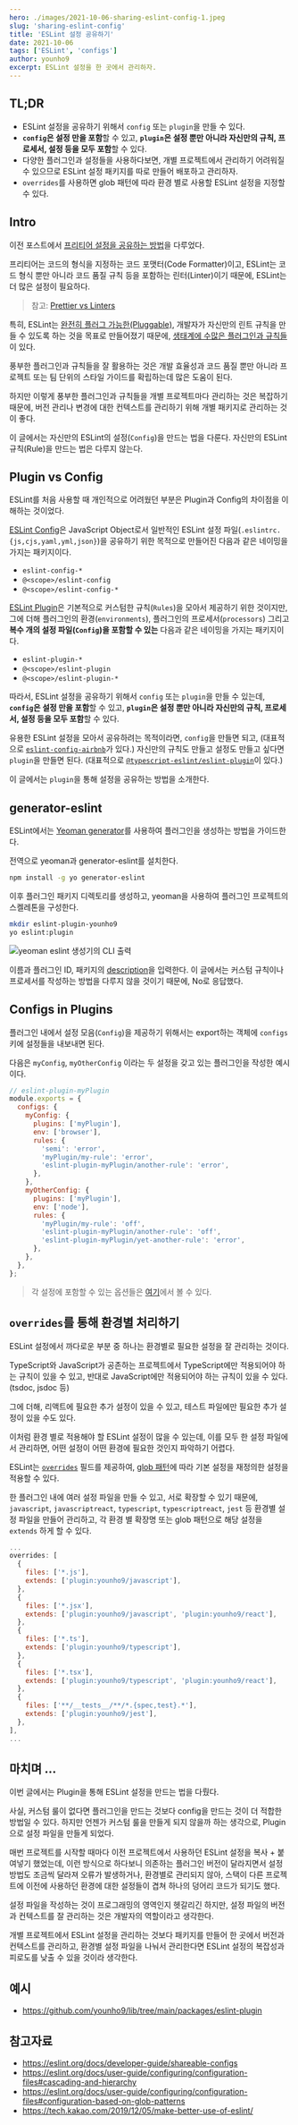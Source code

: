 ```yaml
---
hero: ./images/2021-10-06-sharing-eslint-config-1.jpeg
slug: 'sharing-eslint-config'
title: 'ESLint 설정 공유하기'
date: 2021-10-06
tags: ['ESLint', 'configs']
author: younho9
excerpt: ESLint 설정을 한 곳에서 관리하자.
---
```


## TL;DR

- ESLint 설정을 공유하기 위해서 `config` 또는 `plugin`을 만들 수 있다.
- **`config`은 설정 만을 포함**할 수 있고, **`plugin`은 설정 뿐만 아니라 자신만의 규칙, 프로세서, 설정 등을 모두 포함**할 수 있다.
- 다양한 플러그인과 설정들을 사용하다보면, 개별 프로젝트에서 관리하기 어려워질 수 있으므로 ESLint 설정 패키지를 따로 만들어 배포하고 관리하자.
- `overrides`를 사용하면 glob 패턴에 따라 환경 별로 사용할 ESLint 설정을 지정할 수 있다.

## Intro

이전 포스트에서 [프리티어 설정을 공유하는 방법](https://younho9.dev/sharing-prettier-config)을 다루었다.

프리티어는 코드의 형식을 지정하는 코드 포맷터(Code Formatter)이고, ESLint는 코드 형식 뿐만 아니라 코드 품질 규칙 등을 포함하는 린터(Linter)이기 때문에, ESLint는 더 많은 설정이 필요하다.

> 참고: [Prettier vs Linters](https://prettier.io/docs/en/comparison.html)

특히, ESLint는 [완전히 플러그 가능한(Pluggable)](https://eslint.org/docs/about/#philosophy), 개발자가 자신만의 린트 규칙을 만들 수 있도록 하는 것을 목표로 만들어졌기 때문에, [생태계에 수많은 플러그인과 규칙들](https://github.com/dustinspecker/awesome-eslint)이 있다.

풍부한 플러그인과 규칙들을 잘 활용하는 것은 개발 효율성과 코드 품질 뿐만 아니라 프로젝트 또는 팀 단위의 스타일 가이드를 확립하는데 많은 도움이 된다.

하지만 이렇게 풍부한 플러그인과 규칙들을 개별 프로젝트마다 관리하는 것은 복잡하기 때문에, 버전 관리나 변경에 대한 컨텍스트를 관리하기 위해 개별 패키지로 관리하는 것이 좋다.

이 글에서는 자신만의 ESLint의 설정(`Config`)을 만드는 법을 다룬다. 자신만의 ESLint 규칙(Rule)을 만드는 법은 다루지 않는다.

## Plugin vs Config

ESLint를 처음 사용할 때 개인적으로 어려웠던 부분은 Plugin과 Config의 차이점을 이해하는 것이었다.

[ESLint Config](https://eslint.org/docs/developer-guide/shareable-configs)은 JavaScript Object로서 일반적인 ESLint 설정 파일(`.eslintrc.{js,cjs,yaml,yml,json}`)을 공유하기 위한 목적으로 만들어진 다음과 같은 네이밍을 가지는 패키지이다.

- `eslint-config-*`
- `@<scope>/eslint-config`
- `@<scope>/eslint-config-*`

[ESLint Plugin](https://eslint.org/docs/developer-guide/working-with-plugins)은 기본적으로 커스텀한 규칙(`Rules`)을 모아서 제공하기 위한 것이지만, 그에 더해 플러그인의 환경(`environments`), 플러그인의 프로세서(`processors`) 그리고 **복수 개의 설정 파일(`Config`)을 포함할 수 있는** 다음과 같은 네이밍을 가지는 패키지이다.

- `eslint-plugin-*`
- `@<scope>/eslint-plugin`
- `@<scope>/eslint-plugin-*`

따라서, ESLint 설정을 공유하기 위해서 `config` 또는 `plugin`을 만들 수 있는데, **`config`은 설정 만을 포함**할 수 있고, **`plugin`은 설정 뿐만 아니라 자신만의 규칙, 프로세서, 설정 등을 모두 포함**할 수 있다.

유용한 ESLint 설정을 모아서 공유하려는 목적이라면, `config`을 만들면 되고, (대표적으로 [`eslint-config-airbnb`](https://www.npmjs.com/package/eslint-config-airbnb)가 있다.) 자신만의 규칙도 만들고 설정도 만들고 싶다면 `plugin`을 만들면 된다. (대표적으로 [`@typescript-eslint/eslint-plugin`](https://www.npmjs.com/package/@typescript-eslint/eslint-plugin)이 있다.)

이 글에서는 `plugin`을 통해 설정을 공유하는 방법을 소개한다.

## generator-eslint

ESLint에서는 [Yeoman generator](https://www.npmjs.com/package/generator-eslint)를 사용하여 플러그인을 생성하는 방법을 가이드한다.

전역으로 yeoman과 generator-eslint를 설치한다.

```bash
npm install -g yo generator-eslint
```

이후 플러그인 패키지 디렉토리를 생성하고, yeoman을 사용하여 플러그인 프로젝트의 스켈레톤을 구성한다.

```bash
mkdir eslint-plugin-younho9
yo eslint:plugin
```

![yeoman eslint 생성기의 CLI 출력](images/2021-10-06-sharing-eslint-config-2.png)

이름과 플러그인 ID, 패키지의 [description](https://docs.npmjs.com/cli/v7/configuring-npm/package-json#description-1)을 입력한다. 이 글에서는 커스텀 규칙이나 프로세서를 작성하는 방법을 다루지 않을 것이기 때문에, No로 응답했다.

## Configs in Plugins

플러그인 내에서 설정 모음(`Config`)을 제공하기 위해서는 export하는 객체에 `configs` 키에 설정들을 내보내면 된다.

다음은 `myConfig`, `myOtherConfig` 이라는 두 설정을 갖고 있는 플러그인을 작성한 예시이다.

```js
// eslint-plugin-myPlugin
module.exports = {
  configs: {
    myConfig: {
      plugins: ['myPlugin'],
      env: ['browser'],
      rules: {
        'semi': 'error',
        'myPlugin/my-rule': 'error',
        'eslint-plugin-myPlugin/another-rule': 'error',
      },
    },
    myOtherConfig: {
      plugins: ['myPlugin'],
      env: ['node'],
      rules: {
        'myPlugin/my-rule': 'off',
        'eslint-plugin-myPlugin/another-rule': 'off',
        'eslint-plugin-myPlugin/yet-another-rule': 'error',
      },
    },
  },
};
```

> 각 설정에 포함할 수 있는 옵션들은 [여기](https://eslint.org/docs/user-guide/configuring/#table-of-contents)에서 볼 수 있다.

## `overrides`를 통해 환경별 처리하기

ESLint 설정에서 까다로운 부분 중 하나는 환경별로 필요한 설정을 잘 관리하는 것이다.

TypeScript와 JavaScript가 공존하는 프로젝트에서 TypeScript에만 적용되어야 하는 규칙이 있을 수 있고, 반대로 JavaScript에만 적용되어야 하는 규칙이 있을 수 있다. (tsdoc, jsdoc 등)

그에 더해, 리액트에 필요한 추가 설정이 있을 수 있고, 테스트 파일에만 필요한 추가 설정이 있을 수도 있다.

이처럼 환경 별로 적용해야 할 ESLint 설정이 많을 수 있는데, 이를 모두 한 설정 파일에서 관리하면, 어떤 설정이 어떤 환경에 필요한 것인지 파악하기 어렵다.

ESLint는 [`overrides`](https://eslint.org/docs/user-guide/configuring/configuration-files#configuration-based-on-glob-patterns) 필드를 제공하여, [glob 패턴](<https://en.wikipedia.org/wiki/Glob_(programming)>)에 따라 기본 설정을 재정의한 설정을 적용할 수 있다.

한 플러그인 내에 여러 설정 파일을 만들 수 있고, 서로 확장할 수 있기 때문에, `javascript`, `javascriptreact`, `typescript`, `typescriptreact`, `jest` 등 환경별 설정 파일을 만들어 관리하고, 각 환경 별 확장명 또는 glob 패턴으로 해당 설정을 `extends` 하게 할 수 있다.

```js
...
overrides: [
  {
    files: ['*.js'],
    extends: ['plugin:younho9/javascript'],
  },
  {
    files: ['*.jsx'],
    extends: ['plugin:younho9/javascript', 'plugin:younho9/react'],
  },
  {
    files: ['*.ts'],
    extends: ['plugin:younho9/typescript'],
  },
  {
    files: ['*.tsx'],
    extends: ['plugin:younho9/typescript', 'plugin:younho9/react'],
  },
  {
    files: ['**/__tests__/**/*.{spec,test}.*'],
    extends: ['plugin:younho9/jest'],
  },
],
...
```

## 마치며 ...

이번 글에서는 Plugin을 통해 ESLint 설정을 만드는 법을 다뤘다.

사실, 커스텀 룰이 없다면 플러그인을 만드는 것보다 config을 만드는 것이 더 적합한 방법일 수 있다. 하지만 언젠가 커스텀 룰을 만들게 되지 않을까 하는 생각으로, Plugin으로 설정 파일을 만들게 되었다.

매번 프로젝트를 시작할 때마다 이전 프로젝트에서 사용하던 ESLint 설정을 복사 + 붙여넣기 했었는데, 이런 방식으로 하다보니 의존하는 플러그인 버전이 달라지면서 설정 방법도 조금씩 달라져 오류가 발생하거나, 환경별로 관리되지 않아, 스택이 다른 프로젝트에 이전에 사용하던 환경에 대한 설정들이 겹쳐 하나의 덩어리 코드가 되기도 했다.

설정 파일을 작성하는 것이 프로그래밍의 영역인지 헷갈리긴 하지만, 설정 파일의 버전과 컨텍스트를 잘 관리하는 것은 개발자의 역할이라고 생각한다.

개별 프로젝트에서 ESLint 설정을 관리하는 것보다 패키지를 만들어 한 곳에서 버전과 컨텍스트를 관리하고, 환경별 설정 파일을 나눠서 관리한다면 ESLint 설정의 복잡성과 피로도를 낮출 수 있을 것이라 생각한다.

## 예시

- https://github.com/younho9/lib/tree/main/packages/eslint-plugin

## 참고자료

- https://eslint.org/docs/developer-guide/shareable-configs
- https://eslint.org/docs/user-guide/configuring/configuration-files#cascading-and-hierarchy
- https://eslint.org/docs/user-guide/configuring/configuration-files#configuration-based-on-glob-patterns
- https://tech.kakao.com/2019/12/05/make-better-use-of-eslint/
